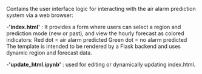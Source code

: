 Contains the user interface logic for interacting with the air alarm prediction system via a web browser:

  -**'index.html'** : It provides a form where users can select a region and prediction mode (new or past), and view the hourly forecast as colored indicators:
    Red dot = air alarm predicted
    Green dot = no alarm predicted
  The template is intended to be rendered by a Flask backend and uses dynamic region and forecast data.

  -**'update_html.ipynb'** :  used for editing or dynamically updating index.html.
